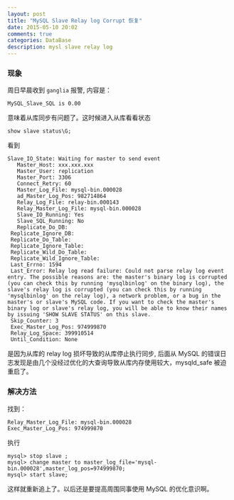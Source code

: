 ```yaml
---
layout: post
title: "MySQL Slave Relay log Corrupt 恢复"
date: 2015-05-10 20:02
comments: true
categories: DataBase
description: mysl slave relay log
---
```


### 现象 ### 
周日早晨收到 `ganglia` 报警, 内容是：

```
MySQL_Slave_SQL is 0.00
```
意味着从库同步有问题了。这时候进入从库看看状态

```
show slave status\G;
```

看到

```
Slave_IO_State: Waiting for master to send event
   Master_Host: xxx.xxx.xxx
   Master_User: replication
   Master_Port: 3306
   Connect_Retry: 60
   Master_Log_File: mysql-bin.000028
   ad_Master_Log_Pos: 982714864
   Relay_Log_File: relay-bin.000143
   Relay_Master_Log_File: mysql-bin.000028
   Slave_IO_Running: Yes
   Slave_SQL_Running: No
   Replicate_Do_DB:
 Replicate_Ignore_DB:
 Replicate_Do_Table:
 Replicate_Ignore_Table:
 Replicate_Wild_Do_Table:
 Replicate_Wild_Ignore_Table:
 Last_Errno: 1594
 Last_Error: Relay log read failure: Could not parse relay log event entry. The possible reasons are: the master's binary log is corrupted (you can check this by running 'mysqlbinlog' on the binary log), the slave's relay log is corrupted (you can check this by running 'mysqlbinlog' on the relay log), a network problem, or a bug in the master's or slave's MySQL code. If you want to check the master's binary log or slave's relay log, you will be able to know their names by issuing 'SHOW SLAVE STATUS' on this slave.
 Skip_Counter: 3
 Exec_Master_Log_Pos: 974999870
 Relay_Log_Space: 399910514
 Until_Condition: None
```
 
是因为从库的 relay log 损坏导致的从库停止执行同步, 后面从 MySQL 的错误日志发现是由几个没经过优化的大查询导致从库内存使用较大，mysqld_safe 被迫重启了。

### 解决方法 ###

找到：

```
Relay_Master_Log_File: mysql-bin.000028
Exec_Master_Log_Pos: 974999870
```

执行

```
mysql> stop slave ;
mysql> change master to master_log_file='mysql-bin.000028',master_log_pos=974999870;
mysql> start slave;
```
                                                                                  
这样就重新追上了。以后还是要提高周围同事使用 MySQL 的优化意识啊。
